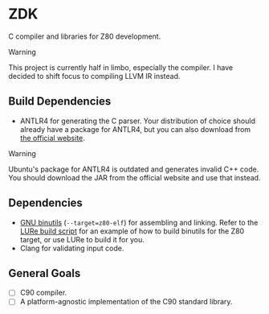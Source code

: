 # ZDK
C compiler and libraries for Z80 development.

> [!WARNING]
> This project is currently half in limbo, especially the compiler. I have decided to shift focus to compiling LLVM IR instead.

## Build Dependencies
- ANTLR4 for generating the C parser. Your distribution of choice should already have a package for ANTLR4, but you can also download from [the official website](https://www.antlr.org/).

> [!WARNING]
> Ubuntu's package for ANTLR4 is outdated and generates invalid C++ code. You should download the JAR from the official website and use that instead.

## Dependencies
- [GNU binutils](https://www.gnu.org/software/binutils/) (`--target=z80-elf`) for assembling and linking. Refer to the [LURe build script](https://github.com/lure-sh/lure-repo/blob/master/binutils-z80/lure.sh) for an example of how to build binutils for the Z80 target, or use LURe to build it for you.
- Clang for validating input code.

## General Goals
- [ ] C90 compiler.
- [ ] A platform-agnostic implementation of the C90 standard library.
